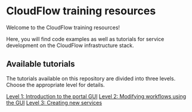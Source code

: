# CloudFlow training resources
Welcome to the CloudFlow training resources!

Here, you will find code examples as well as tutorials for service development
on the CloudFlow infrastructure stack.

## Available tutorials
The tutorials available on this repository are divided into three levels.
Choose the appropriate level for details.

[Level 1: Introduction to the portal GUI](tutorials/level_1_gui/README.md)
[Level 2: Modifying workflows using the GUI](tutorials/level_2_modifying_workflows/README.md)
[Level 3: Creating new services](tutorials/level_3_service_creation/README.md)
